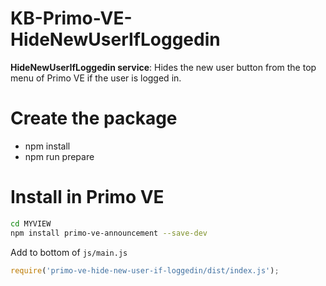 # KB-Primo-VE-HideNewUserIfLoggedin

**HideNewUserIfLoggedin service**: Hides the new user button from the top menu of Primo VE if the user is logged in.

# Create the package
* npm install
* npm run prepare

# Install in Primo VE
```bash
cd MYVIEW
npm install primo-ve-announcement --save-dev
```

Add to bottom of `js/main.js`
```javascript
require('primo-ve-hide-new-user-if-loggedin/dist/index.js');
```